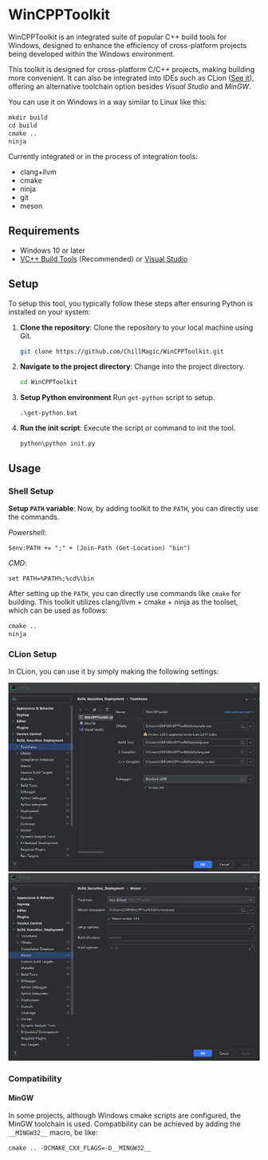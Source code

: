 # WinCPPToolkit

WinCPPToolkit is an integrated suite of popular C++ build tools for Windows, designed to enhance the efficiency of cross-platform projects being developed within the Windows environment.

This toolkit is designed for cross-platform C/C++ projects, making building more convenient. It can also be integrated into IDEs such as CLion ([See it](https://github.com/ChillMagic/WinCPPToolkit?tab=readme-ov-file#clion-setup)), offering an alternative toolchain option besides *Visual Studio* and *MinGW*.

You can use it on Windows in a way similar to Linux like this:
```
mkdir build
cd build
cmake ..
ninja
```

Currently integrated or in the process of integration tools:
- clang+llvm
- cmake
- ninja
- git
- meson

## Requirements
- Windows 10 or later
- [VC++ Build Tools](https://visualstudio.microsoft.com/thank-you-downloading-visual-studio/?sku=buildtools) (Recommended) or [Visual Studio](https://visualstudio.microsoft.com/)

## Setup

To setup this tool, you typically follow these steps after ensuring Python is installed on your system:

1. **Clone the repository**:
   Clone the repository to your local machine using Git.
   ```bash
   git clone https://github.com/ChillMagic/WinCPPToolkit.git
   ```

2. **Navigate to the project directory**:
   Change into the project directory.
   ```bash
   cd WinCPPToolkit
   ```

3. **Setup Python environment**
   Run `get-python` script to setup.
   ```
   .\get-python.bat
   ```

4. **Run the init script**:
   Execute the script or command to init the tool.
   ```batch
   python\python init.py
   ```

## Usage

### Shell Setup

**Setup `PATH` variable**:
   Now, by adding toolkit to the `PATH`, you can directly use the commands.

   *Powershell*:
   ```
   $env:PATH += ";" + (Join-Path (Get-Location) "bin")
   ```
   *CMD*:
   ```
   set PATH=%PATH%;%cd%\bin
   ```

After setting up the `PATH`, you can directly use commands like `cmake` for building. This toolkit utilizes clang/llvm + cmake + ninja as the toolset, which can be used as follows:

```
cmake ..
ninja
```

### CLion Setup

In CLion, you can use it by simply making the following settings:

![](CLion-Toolchains.png)
![](CLion-Meson.png)

### Compatibility

#### MinGW
In some projects, although Windows cmake scripts are configured, the MinGW toolchain is used. Compatibility can be achieved by adding the `__MINGW32__` macro, be like:
```
cmake .. -DCMAKE_CXX_FLAGS=-D__MINGW32__
```
